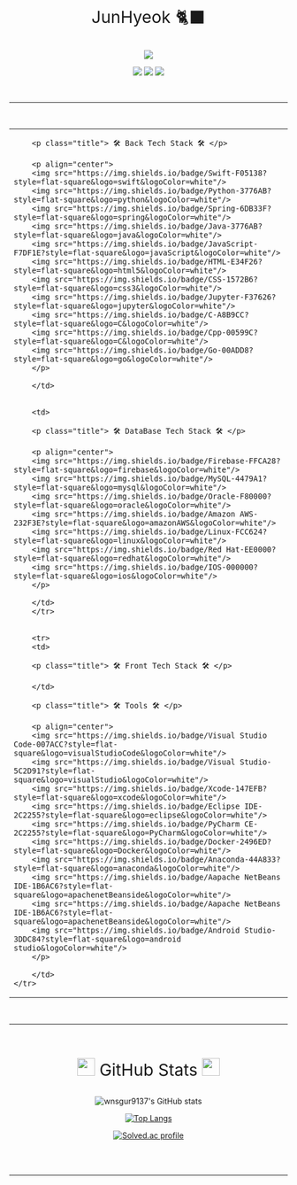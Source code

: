 <p class="title"> JunHyeok 🐈‍⬛ <p>

<p align="center">
<a href="https://hits.seeyoufarm.com"><img src="https://hits.seeyoufarm.com/api/count/incr/badge.svg?url=https%3A%2F%2Fgithub.com%2Fwnsgur9137&count_bg=%2379C83D&title_bg=%23555555&icon=github.svg&icon_color=%23E7E7E7&title=Github+Hits&edge_flat=false"/></a>
</p>

<p align="center">
<a href=""><img src="https://img.shields.io/badge/Tech Vlog-222222?style=flat-square&logo=github&logoColor=white"/></a>
<a href=""><img src="https://img.shields.io/badge/Instagram-E4405F?style=flat-square&logo=instagram&logoColor=white"/></a>
<a href=""><img src="https://img.shields.io/badge/Email-3693F3?style=flat-square&logo=icloud&logoColor=white"/></a>
</p>

<br>
<hr>
<br>

<table>
    <tr>
        <td>

        <p class="title"> 🛠 Back Tech Stack 🛠 </p>

        <p align="center">
        <img src="https://img.shields.io/badge/Swift-F05138?style=flat-square&logo=swift&logoColor=white"/>
        <img src="https://img.shields.io/badge/Python-3776AB?style=flat-square&logo=python&logoColor=white"/>
        <img src="https://img.shields.io/badge/Spring-6DB33F?style=flat-square&logo=spring&logoColor=white"/>
        <img src="https://img.shields.io/badge/Java-3776AB?style=flat-square&logo=java&logoColor=white"/>
        <img src="https://img.shields.io/badge/JavaScript-F7DF1E?style=flat-square&logo=javaScript&logoColor=white"/>
        <img src="https://img.shields.io/badge/HTML-E34F26?style=flat-square&logo=html5&logoColor=white"/>
        <img src="https://img.shields.io/badge/CSS-1572B6?style=flat-square&logo=css3&logoColor=white"/>
        <img src="https://img.shields.io/badge/Jupyter-F37626?style=flat-square&logo=jupyter&logoColor=white"/>
        <img src="https://img.shields.io/badge/C-A8B9CC?style=flat-square&logo=C&logoColor=white"/>
        <img src="https://img.shields.io/badge/Cpp-00599C?style=flat-square&logo=C&logoColor=white"/>
        <img src="https://img.shields.io/badge/Go-00ADD8?style=flat-square&logo=go&logoColor=white"/>
        </p>

        </td>


        <td>

        <p class="title"> 🛠 DataBase Tech Stack 🛠 </p>

        <p align="center">
        <img src="https://img.shields.io/badge/Firebase-FFCA28?style=flat-square&logo=firebase&logoColor=white"/>
        <img src="https://img.shields.io/badge/MySQL-4479A1?style=flat-square&logo=mysql&logoColor=white"/>
        <img src="https://img.shields.io/badge/Oracle-F80000?style=flat-square&logo=oracle&logoColor=white"/>
        <img src="https://img.shields.io/badge/Amazon AWS-232F3E?style=flat-square&logo=amazonAWS&logoColor=white"/>
        <img src="https://img.shields.io/badge/Linux-FCC624?style=flat-square&logo=linux&logoColor=white"/>
        <img src="https://img.shields.io/badge/Red Hat-EE0000?style=flat-square&logo=redhat&logoColor=white"/>
        <img src="https://img.shields.io/badge/IOS-000000?style=flat-square&logo=ios&logoColor=white"/>
        </p>

        </td>
        </tr>


        <tr>
        <td>

        <p class="title"> 🛠 Front Tech Stack 🛠 </p>

        </td>

        <p class="title"> 🛠 Tools 🛠 </p>

        <p align="center">
        <img src="https://img.shields.io/badge/Visual Studio Code-007ACC?style=flat-square&logo=visualStudioCode&logoColor=white"/>
        <img src="https://img.shields.io/badge/Visual Studio-5C2D91?style=flat-square&logo=visualStudio&logoColor=white"/>
        <img src="https://img.shields.io/badge/Xcode-147EFB?style=flat-square&logo=xcode&logoColor=white"/>
        <img src="https://img.shields.io/badge/Eclipse IDE-2C2255?style=flat-square&logo=eclipse&logoColor=white"/>
        <img src="https://img.shields.io/badge/PyCharm CE-2C2255?style=flat-square&logo=PyCharm&logoColor=white"/>
        <img src="https://img.shields.io/badge/Docker-2496ED?style=flat-square&logo=Docker&logoColor=white"/>
        <img src="https://img.shields.io/badge/Anaconda-44A833?style=flat-square&logo=anaconda&logoColor=white"/>
        <img src="https://img.shields.io/badge/Aapache NetBeans IDE-1B6AC6?style=flat-square&logo=apachenetBeanside&logoColor=white"/>
        <img src="https://img.shields.io/badge/Aapache NetBeans IDE-1B6AC6?style=flat-square&logo=apachenetBeanside&logoColor=white"/>
        <img src="https://img.shields.io/badge/Android Studio-3DDC84?style=flat-square&logo=android studio&logoColor=white"/>
        </p>

        </td>
    </tr>

</table>












<br>
<hr>
<br>

<p class="title"> 
    <img class="icon" src="https://cdn.jsdelivr.net/npm/simple-icons@v7/icons/github.svg"/> GitHub Stats 
    <img class="icon" src="https://cdn.jsdelivr.net/npm/simple-icons@v7/icons/github.svg"/> 
</p>

<p align="center">
<table>

![wnsgur9137's GitHub stats](https://github-readme-stats.vercel.app/api?username=wnsgur9137&show_icons=&theme=dark)

[![Top Langs](https://github-readme-stats.vercel.app/api/top-langs/?username=wnsgur9137&layout=compact&theme=dark&langs_count=10)](https://github.com/anuraghazra/github-readme-stats)

[![Solved.ac profile](http://mazassumnida.wtf/api/v2/generate_badge?boj=wnsgur9137)](https://solved.ac/wnsgur9137)

</table>
</p>

<!--
![hyp3rflow's solved.ac stats](https://github-readme-solvedac.hyp3rflow.vercel.app/api/?handle=wnsgur9137)
-->

<br>
<hr>
<br>
 
<!--
<br>

* MAC  

MacBook Pro (16-inch, 2019)  
CPU : i9-9880h 2.3GHz 8core  
GPU : AMD Radeon Pro 5500M 8GB  
RAM : 16GB 2667MHz DDR4  

<br>

* Desktop

Window 10 pro  
CPU : AMD Ryzen7 3700x  
GPU : RTX 3060ti 8GB  
RAM : 32GB 3200MHz  

<br>
<hr>

-->

<style>
    .title {
        text-align: Center;
        font-size: 30px;
    }
    img.icon {
        width: 32px;
        height: 32px;
    }
</style>
